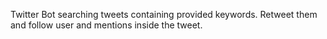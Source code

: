 Twitter Bot searching tweets containing provided keywords. Retweet them and follow user and mentions inside the tweet.